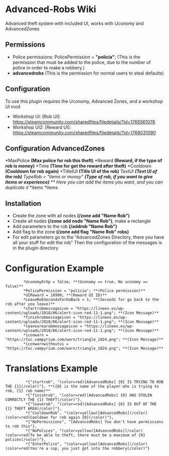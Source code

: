 # Advanced-Robs Wiki

Advanced theft system with included UI, works with Uconomy and AdvancedZones

## Permissions
* Police permissions: PolicePermission = **"policia"**; (This is the permission that must be added to the police, due to the number of police in order to make a robbery.)
* **advancedrobs** (This is the permission for normal users to steal defaults)

## Configuration
To use this plugin requires the Uconomy, Advanced Zones, and a workshop UI mod
* Workshop UI: [Rob UI]: https://steamcommunity.com/sharedfiles/filedetails/?id=1765561076
* Workshop UI2: [Reward UI]: https://steamcommunity.com/sharedfiles/filedetails/?id=1768031090

## Configuration AdvancedZones
*MaxPolice **(Max police for rob this theft)**
*Reward **(Reward, if the type of rob is money)**
*Time **(Time for get the reward after theft)**
*Cooldown **(Cooldown for rob again)**
*TitletUI **(Title UI of the rob)**
*TextUI **(Text UI of the rob)**
*TypeRob = "items or money" **(Type of rob, if you want to give items or experience)**
** Here you can add the items you want, and you can duplicate it**
*items
*items

## Installation
* Create the zone with all nodes **(/zone add "Name Rob")**
* Create all nodes **(/zone add node "Name Rob")**, make a rectangle
* Add parameters to the rob **(/addrob "Name Rob")**
* Add flag to the zone **(/zone add flag "Name Rob" robs)**
* For edit parameters go to the "AdvancedZones Directory, there you have all your stuff for edit the rob"
Then the configuration of the messages is in the plugin directory

# Configuration Example
            *UconomyOrXp = false; **(Uconomy == true, No uconomy == false)**
            *PolicePermission = "policia"; **(Police permission)**
            *UIReward = 16999; **(Reward UI ID)**
            *LeaveRobSecondsForGoBack = 1; **(Seconds for go back to the rob after you leave)**
            *startrobmessageicon = "https://lineex.es/wp-content/uploads/2018/06/alert-icon-red-11-1.png"; **(Icon Message)**
            *finishrobmessageicon = "https://lineex.es/wp-content/uploads/2018/06/alert-icon-red-11-1.png"; **(Icon Message)**
            *leavearearobmessageicon = "https://lineex.es/wp-content/uploads/2018/06/alert-icon-red-11-1.png"; **(Icon Message)**
            *iconwarn = "https://tuc.vampyrium.com/warn/triangle_1024.png"; **(Icon Message)**
            *iconwarnwithoutui = "https://tuc.vampyrium.com/warn/triangle_1024.png"; **(Icon Message)**
            
# Translations Example
             *{"startrob", "(color=red)[AdvancedRobs] {0} IS TRYING TO ROB THE {1}(/color)"}, **({0} is the name of the player who is trying to rob, {1} rob name)**
             *{"finishrob", "(color=red)[AdvancedRobs] {0} HAS STOLEN CORRECTLY THE {1} THEFT(/color)"},
             *{"leaverob", "(color=red)[AdvancedRobs] {0} IS OUT OF THE {1} THEFT AREA(/color)"},
             *{"CooldownRob", "(color=yellow)[AdvancedRobs](/color) (color=red)Cooldown for rob again {0}(/color)"},
             *{"NoPermissions", "[AdvancedRobs] You don't have permissions to rob this"},
             *{"NoPolices", "(color=yellow)[AdvancedRobs](/color) (color=red)To be able to theft, there must be a maximum of {0} polices(/color)"},
             *{"EnterPolice", "(color=yellow)[AdvancedRobs](/color) (color=red)You're a cop, you just got into the robbery(/color)"}
